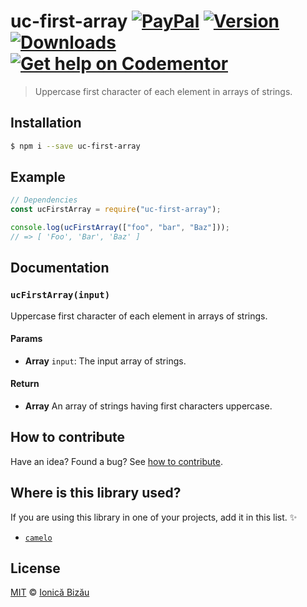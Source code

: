 # uc-first-array [![PayPal](https://img.shields.io/badge/%24-paypal-f39c12.svg)][paypal-donations] [![Version](https://img.shields.io/npm/v/uc-first-array.svg)](https://www.npmjs.com/package/uc-first-array) [![Downloads](https://img.shields.io/npm/dt/uc-first-array.svg)](https://www.npmjs.com/package/uc-first-array) [![Get help on Codementor](https://cdn.codementor.io/badges/get_help_github.svg)](https://www.codementor.io/johnnyb?utm_source=github&utm_medium=button&utm_term=johnnyb&utm_campaign=github)

> Uppercase first character of each element in arrays of strings.

## Installation

```sh
$ npm i --save uc-first-array
```

## Example

```js
// Dependencies
const ucFirstArray = require("uc-first-array");

console.log(ucFirstArray(["foo", "bar", "Baz"]));
// => [ 'Foo', 'Bar', 'Baz' ]
```

## Documentation

### `ucFirstArray(input)`
Uppercase first character of each element in arrays of strings.

#### Params
- **Array** `input`: The input array of strings.

#### Return
- **Array** An array of strings having first characters uppercase.

## How to contribute
Have an idea? Found a bug? See [how to contribute][contributing].

## Where is this library used?
If you are using this library in one of your projects, add it in this list. :sparkles:

 - [`camelo`](https://github.com/IonicaBizau/camelo#readme)

## License

[MIT][license] © [Ionică Bizău][website]

[paypal-donations]: https://www.paypal.com/cgi-bin/webscr?cmd=_s-xclick&hosted_button_id=RVXDDLKKLQRJW
[donate-now]: http://i.imgur.com/6cMbHOC.png

[license]: http://showalicense.com/?fullname=Ionic%C4%83%20Biz%C4%83u%20%3Cbizauionica%40gmail.com%3E%20(http%3A%2F%2Fionicabizau.net)&year=2015#license-mit
[website]: http://ionicabizau.net
[contributing]: /CONTRIBUTING.md
[docs]: /DOCUMENTATION.md